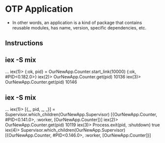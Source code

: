 # OTP Application
- In other words, an application is a kind of package that contains reusable modules, has name, version, specific dependencies, etc.

## Instructions 

## iex -S mix
...
iex(1)> {:ok, pid} = OurNewApp.Counter.start_link(10000)
{:ok, #PID<0.182.0>}
iex(2)> OurNewApp.Counter.get(pid)
10136
iex(3)> OurNewApp.Counter.get(pid)
10146

## iex -S mix
...
iex(1)> [{_, pid, _, _}] = Supervisor.which_children(OurNewApp.Supervisor)
[{OurNewApp.Counter, #PID<0.141.0>, :worker, [OurNewApp.Counter]}]
iex(2)> OurNewApp.Counter.get(pid)
10119
iex(3)> Process.exit(pid, :shutdown)
true
iex(4)> Supervisor.which_children(OurNewApp.Supervisor)
[{OurNewApp.Counter, #PID<0.146.0>, :worker, [OurNewApp.Counter]}]

